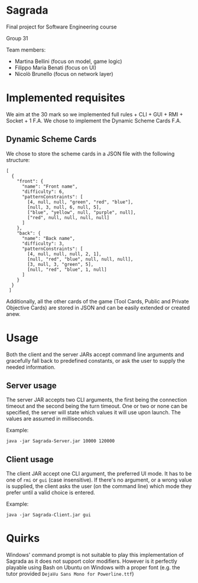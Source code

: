 # Sagrada
Final project for Software Engineering course

Group 31

Team members:

- Martina Bellini (focus on model, game logic)
- Filippo Maria Benati (focus on UI)
- Nicolò Brunello (focus on network layer)

# Implemented requisites
We aim at the 30 mark so we implemented full rules + CLI + GUI + RMI + Socket + 1 F.A.
We chose to implement the Dynamic Scheme Cards F.A.
## Dynamic Scheme Cards
We chose to store the scheme cards in a JSON file with the following structure:

    [
      {
        "front": {
          "name": "Front name",
          "difficulty": 6,
          "patternConstraints": [
            [4, null, null, "green", "red", "blue"],
            [null, 3, null, 6, null, 5],
            ["blue", "yellow", null, "purple", null],
            ["red", null, null, null, null]
          ]
        },
        "back": {
          "name": "Back name",
          "difficulty": 3,
          "patternConstraints": [
            [4, null, null, null, 2, 1],
            [null, "red", "blue", null, null, null],
            [3, null, 3, "green", 5],
            [null, "red", "blue", 1, null]
          ]
        }
      }
     ]

Additionally, all the other cards of the game (Tool Cards, Public and Private Objective Cards) are stored in JSON and
can be easily extended or created anew.

# Usage
Both the client and the server JARs accept command line arguments and gracefully fall back to predefined constants, or
ask the user to supply the needed information.
## Server usage
The server JAR accepts two CLI arguments, the first being the connection timeout and the second being the turn timeout.
One or two or none can be specified, the server will state which values it will use upon launch. The values are assumed
in milliseconds.

Example:

    java -jar Sagrada-Server.jar 10000 120000

## Client usage
The client JAR accept one CLI argument, the preferred UI mode. It has to be one of `rmi` or `gui` (case insensitive). If
there's no argument, or a wrong value is supplied, the client asks the user (on the command line) which mode they prefer
until a valid choice is entered.

Example:

    java -jar Sagrada-Client.jar gui

# Quirks
Windows' command prompt is not suitable to play this implementation of Sagrada as it does not support color modifiers.
However is it perfectly playable using Bash on Ubuntu on Windows with a proper font (e.g. the tutor provided `DejaVu
Sans Mono for Powerline.ttf`)